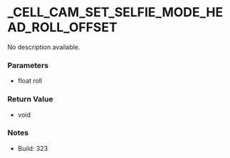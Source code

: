 # _CELL_CAM_SET_SELFIE_MODE_HEAD_ROLL_OFFSET

No description available.

### Parameters
* float roll

### Return Value
* void

### Notes
* Build: 323

